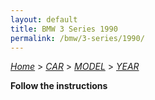 ```yaml
---
layout: default
title: BMW 3 Series 1990
permalink: /bmw/3-series/1990/
---
```

[*Home*](/) > [*CAR*](/car/) > [*MODEL*](/car/model/) > [*YEAR*](/car/model/year/)

**Follow the instructions**